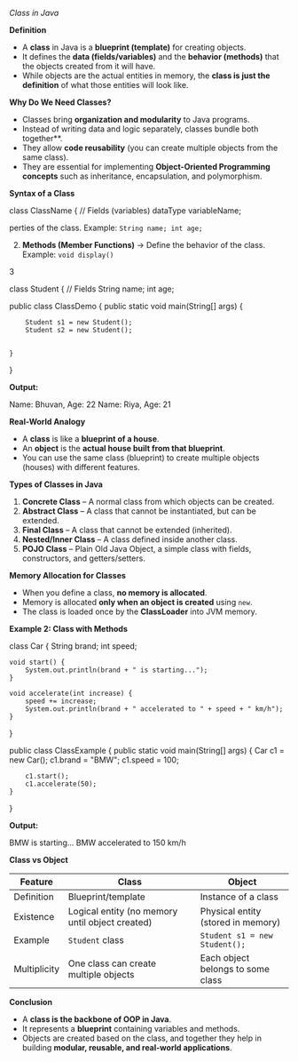 

 *Class in Java*

**Definition**

* A **class** in Java is a **blueprint (template)** for creating objects.
* It defines the **data (fields/variables)** and the **behavior (methods)** that the objects created from it will have.
* While objects are the actual entities in memory, the **class is just the definition** of what those entities will look like.



 **Why Do We Need Classes?**

* Classes bring **organization and modularity** to Java programs.
* Instead of writing data and logic separately, classes bundle both together**.
* They allow **code reusability** (you can create multiple objects from the same class).
* They are essential for implementing **Object-Oriented Programming concepts** such as inheritance, encapsulation, and polymorphism.


 **Syntax of a Class**


class ClassName {
    // Fields (variables)
    dataType variableName;

perties of the class.
   Example: `String name; int age;`

2. **Methods (Member Functions)** → Define the behavior of the class.
   Example: `void display()`

3

class Student {
    // Fields
    String name;
    int age;

   
public class ClassDemo {
    public static void main(String[] args) {

        Student s1 = new Student();
        Student s2 = new Student();

      
    }
}


**Output:**


Name: Bhuvan, Age: 22
Name: Riya, Age: 21


 **Real-World Analogy**

* A **class** is like a **blueprint of a house**.
* An **object** is the **actual house built from that blueprint**.
* You can use the same class (blueprint) to create multiple objects (houses) with different features.



**Types of Classes in Java**

1. **Concrete Class** – A normal class from which objects can be created.
2. **Abstract Class** – A class that cannot be instantiated, but can be extended.
3. **Final Class** – A class that cannot be extended (inherited).
4. **Nested/Inner Class** – A class defined inside another class.
5. **POJO Class** – Plain Old Java Object, a simple class with fields, constructors, and getters/setters.



 **Memory Allocation for Classes**

* When you define a class, **no memory is allocated**.
* Memory is allocated **only when an object is created** using `new`.
* The class is loaded once by the **ClassLoader** into JVM memory.



 **Example 2: Class with Methods**

class Car {
    String brand;
    int speed;

    void start() {
        System.out.println(brand + " is starting...");
    }

    void accelerate(int increase) {
        speed += increase;
        System.out.println(brand + " accelerated to " + speed + " km/h");
    }
}

public class ClassExample {
    public static void main(String[] args) {
        Car c1 = new Car();
        c1.brand = "BMW";
        c1.speed = 100;

        c1.start();
        c1.accelerate(50);
    }
}


**Output:**

BMW is starting...
BMW accelerated to 150 km/h




 **Class vs Object**

| Feature      | Class                                           | Object                             |
| ------------ | ----------------------------------------------- | ---------------------------------- |
| Definition   | Blueprint/template                              | Instance of a class                |
| Existence    | Logical entity (no memory until object created) | Physical entity (stored in memory) |
| Example      | `Student` class                                 | `Student s1 = new Student();`      |
| Multiplicity | One class can create multiple objects           | Each object belongs to some class  |



 **Conclusion**

* A **class is the backbone of OOP in Java**.
* It represents a **blueprint** containing variables and methods.
* Objects are created based on the class, and together they help in building **modular, reusable, and real-world applications**.
